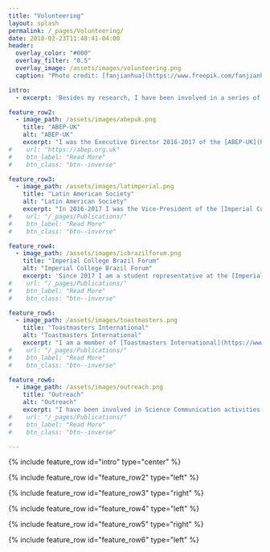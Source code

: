 ```yaml
---
title: "Volunteering"
layout: splash
permalink: /_pages/Volunteering/
date: 2018-02-23T11:48:41-04:00
header:
  overlay_color: "#000"
  overlay_filter: "0.5"
  overlay_image: /assets/images/volunteering.png
  caption: "Photo credit: [fanjianhua](https://www.freepik.com/fanjianhua)"

intro: 
  - excerpt: 'Besides my research, I have been involved in a series of volunteering activities of political, cultural, social and scientific character.'

feature_row2:
  - image_path: /assets/images/abepuk.png
    title: "ABEP-UK"
    alt: "ABEP-UK"
    excerpt: "I was the Executive Director 2016-2017 of the [ABEP-UK](https://abep.org.uk/quem-somos/diretorias-da-abep/2010-2020-2/) (Association of Brazilian Postgraduate Students and Researchers in the United Kingdom), a volunteer-led organization acting nationwide in the UK since in 1980. Its mission is to represent and connect Brazilian Students and Researchers. At ABEP-UK I had a chance to represent its members in oficial occasions at embassies and academic institutions, and I coordinated a [student survey](https://abepuk.files.wordpress.com/2017/01/relatorio-abep-uk-normas-capes-cnpq2.pdf), and organized an [international conference](https://abep.org.uk/conference2017/) in 2017."
#    url: "https://abep.org.uk"
#    btn_label: "Read More"
#    btn_class: "btn--inverse"

feature_row3:
  - image_path: /assets/images/latimperial.png
    title: "Latin American Society"
    alt: "Latin American Society"
    excerpt: "In 2016-2017 I was the Vice-President of the [Imperial College Latin American Society](https://www.imperialcollegeunion.org/activities/a-to-z/latin-american) (Lat-Imperial), a student-led association of Latin Americans at Imperial. It acts as a liaison between students and the university, it plays an important role of networking students and academic staff, and promotes the Latin American Culture at Imperial. As a committee member I organized jointly with my collegues a series of social meetings, informal talks, and a [symposium](https://www.union.ic.ac.uk/osc/latamsoc/symposium.html) with leading Latin American researchers in the UK."
#    url: "/_pages/Publications/"
#    btn_label: "Read More"
#    btn_class: "btn--inverse"

feature_row4:
  - image_path: /assets/images/icbrazilforum.png
    title: "Imperial College Brazil Forum"
    alt: "Imperial College Brazil Forum"
    excerpt: 'Since 2017 I am a student representative at the [Imperial College Brazil Forum](http://www.imperial.ac.uk/brazil-forum/), a network of Brazilian Academics, Students and Alumni from Imperial College. It was founded in 2011, and since then has been fostering networking, colaborations and partnerships among Brazilian and international researchers interested on establishing connections with Brazil. As a student representative I have been organizing events of interest to students not only from Imperial, but from other universities in London.'
#    url: "/_pages/Publications/"
#    btn_label: "Read More"
#    btn_class: "btn--inverse"

feature_row5:
  - image_path: /assets/images/toastmasters.png
    title: "Toastmasters International"
    alt: "Toastmasters International"
    excerpt: "I am a member of [Toastmasters International](https://www.toastmasters.org/), an organization that promotes public speaking training in a supportive learn-by-doing environment, where participants organize meetings and practice their communication skills to become confident public speakers and strong leaders. Toastmasters is present all over the world, and their activities are run by volunteers of different ages, genders, nationalities and cultural backgrounds."
#    url: "/_pages/Publications/"
#    btn_label: "Read More"
#    btn_class: "btn--inverse"

feature_row6:
  - image_path: /assets/images/outreach.png
    title: "Outreach"
    alt: "Outreach"
    excerpt: "I have been involved in Science Communication activities both to kids and adults. As a volunteer at [Native Scientist](https://www.nativescientist.com/about), the focus is to teach Science to kids from migrant communities, aiming to inspire ethnic minority pupils to pursue higher education. I also took part as a speaker and have been a regular participant at [PubhD](https://pubhd.wordpress.com/pubhd-locations/), an initiave present in six countries that provides PhD students an opportunity to talk about their research in an informal atmosphere, for a diverse audience, in a jargon-free style."
#    url: "/_pages/Publications/"
#    btn_label: "Read More"
#    btn_class: "btn--inverse"

---
```


{% include feature_row id="intro" type="center" %}

{% include feature_row id="feature_row2" type="left" %}

{% include feature_row id="feature_row3" type="right" %}

{% include feature_row id="feature_row4" type="left" %}

{% include feature_row id="feature_row5" type="right" %}

{% include feature_row id="feature_row6" type="left" %}

